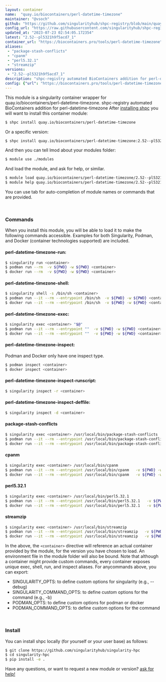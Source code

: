 ```yaml
---
layout: container
name:  "quay.io/biocontainers/perl-datetime-timezone"
maintainer: "@vsoch"
github: "https://github.com/singularityhub/shpc-registry/blob/main/quay.io/biocontainers/perl-datetime-timezone/container.yaml"
config_url: "https://raw.githubusercontent.com/singularityhub/shpc-registry/main/quay.io/biocontainers/perl-datetime-timezone/container.yaml"
updated_at: "2023-07-23 02:54:05.172354"
latest: "2.52--pl5321h9f5acd7_1"
container_url: "https://biocontainers.pro/tools/perl-datetime-timezone"
aliases:
 - "package-stash-conflicts"
 - "cpanm"
 - "perl5.32.1"
 - "streamzip"
versions:
 - "2.52--pl5321h9f5acd7_1"
description: "shpc-registry automated BioContainers addition for perl-datetime-timezone"
config: {"url": "https://biocontainers.pro/tools/perl-datetime-timezone", "maintainer": "@vsoch", "description": "shpc-registry automated BioContainers addition for perl-datetime-timezone", "latest": {"2.52--pl5321h9f5acd7_1": "sha256:44250df4536ca95e75d72ba44ae490fcfe3cda46339bbd80dbac8d237397ee34"}, "tags": {"2.52--pl5321h9f5acd7_1": "sha256:44250df4536ca95e75d72ba44ae490fcfe3cda46339bbd80dbac8d237397ee34"}, "docker": "quay.io/biocontainers/perl-datetime-timezone", "aliases": {"package-stash-conflicts": "/usr/local/bin/package-stash-conflicts", "cpanm": "/usr/local/bin/cpanm", "perl5.32.1": "/usr/local/bin/perl5.32.1", "streamzip": "/usr/local/bin/streamzip"}}
---
```


This module is a singularity container wrapper for quay.io/biocontainers/perl-datetime-timezone.
shpc-registry automated BioContainers addition for perl-datetime-timezone
After [installing shpc](#install) you will want to install this container module:


```bash
$ shpc install quay.io/biocontainers/perl-datetime-timezone
```

Or a specific version:

```bash
$ shpc install quay.io/biocontainers/perl-datetime-timezone:2.52--pl5321h9f5acd7_1
```

And then you can tell lmod about your modules folder:

```bash
$ module use ./modules
```

And load the module, and ask for help, or similar.

```bash
$ module load quay.io/biocontainers/perl-datetime-timezone/2.52--pl5321h9f5acd7_1
$ module help quay.io/biocontainers/perl-datetime-timezone/2.52--pl5321h9f5acd7_1
```

You can use tab for auto-completion of module names or commands that are provided.

<br>

### Commands

When you install this module, you will be able to load it to make the following commands accessible.
Examples for both Singularity, Podman, and Docker (container technologies supported) are included.

#### perl-datetime-timezone-run:

```bash
$ singularity run <container>
$ podman run --rm  -v ${PWD} -w ${PWD} <container>
$ docker run --rm  -v ${PWD} -w ${PWD} <container>
```

#### perl-datetime-timezone-shell:

```bash
$ singularity shell -s /bin/sh <container>
$ podman run --it --rm --entrypoint /bin/sh  -v ${PWD} -w ${PWD} <container>
$ docker run --it --rm --entrypoint /bin/sh  -v ${PWD} -w ${PWD} <container>
```

#### perl-datetime-timezone-exec:

```bash
$ singularity exec <container> "$@"
$ podman run --it --rm --entrypoint ""  -v ${PWD} -w ${PWD} <container> "$@"
$ docker run --it --rm --entrypoint ""  -v ${PWD} -w ${PWD} <container> "$@"
```

#### perl-datetime-timezone-inspect:

Podman and Docker only have one inspect type.

```bash
$ podman inspect <container>
$ docker inspect <container>
```

#### perl-datetime-timezone-inspect-runscript:

```bash
$ singularity inspect -r <container>
```

#### perl-datetime-timezone-inspect-deffile:

```bash
$ singularity inspect -d <container>
```


#### package-stash-conflicts

```bash
$ singularity exec <container> /usr/local/bin/package-stash-conflicts
$ podman run --it --rm --entrypoint /usr/local/bin/package-stash-conflicts   -v ${PWD} -w ${PWD} <container> -c " $@"
$ docker run --it --rm --entrypoint /usr/local/bin/package-stash-conflicts   -v ${PWD} -w ${PWD} <container> -c " $@"
```


#### cpanm

```bash
$ singularity exec <container> /usr/local/bin/cpanm
$ podman run --it --rm --entrypoint /usr/local/bin/cpanm   -v ${PWD} -w ${PWD} <container> -c " $@"
$ docker run --it --rm --entrypoint /usr/local/bin/cpanm   -v ${PWD} -w ${PWD} <container> -c " $@"
```


#### perl5.32.1

```bash
$ singularity exec <container> /usr/local/bin/perl5.32.1
$ podman run --it --rm --entrypoint /usr/local/bin/perl5.32.1   -v ${PWD} -w ${PWD} <container> -c " $@"
$ docker run --it --rm --entrypoint /usr/local/bin/perl5.32.1   -v ${PWD} -w ${PWD} <container> -c " $@"
```


#### streamzip

```bash
$ singularity exec <container> /usr/local/bin/streamzip
$ podman run --it --rm --entrypoint /usr/local/bin/streamzip   -v ${PWD} -w ${PWD} <container> -c " $@"
$ docker run --it --rm --entrypoint /usr/local/bin/streamzip   -v ${PWD} -w ${PWD} <container> -c " $@"
```



In the above, the `<container>` directive will reference an actual container provided
by the module, for the version you have chosen to load. An environment file in the
module folder will also be bound. Note that although a container
might provide custom commands, every container exposes unique exec, shell, run, and
inspect aliases. For anycommands above, you can export:

 - SINGULARITY_OPTS: to define custom options for singularity (e.g., --debug)
 - SINGULARITY_COMMAND_OPTS: to define custom options for the command (e.g., -b)
 - PODMAN_OPTS: to define custom options for podman or docker
 - PODMAN_COMMAND_OPTS: to define custom options for the command

<br>

### Install

You can install shpc locally (for yourself or your user base) as follows:

```bash
$ git clone https://github.com/singularityhub/singularity-hpc
$ cd singularity-hpc
$ pip install -e .
```

Have any questions, or want to request a new module or version? [ask for help!](https://github.com/singularityhub/singularity-hpc/issues)